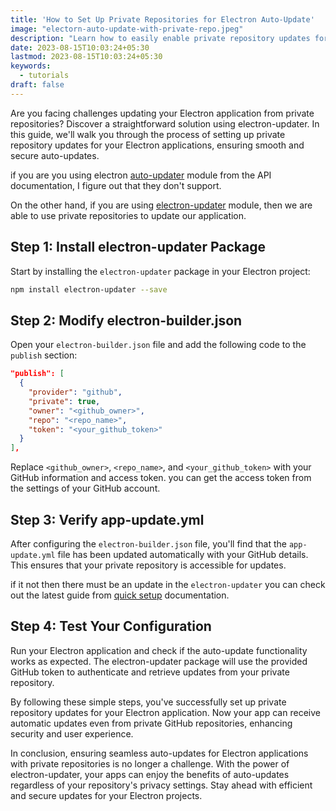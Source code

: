 ```yaml
---
title: 'How to Set Up Private Repositories for Electron Auto-Update'
image: "electorn-auto-update-with-private-repo.jpeg"
description: "Learn how to easily enable private repository updates for Electron applications using electron-updater. Step-by-step guide for hassle-free setup."
date: 2023-08-15T10:03:24+05:30
lastmod: 2023-08-15T10:03:24+05:30
keywords:
  - tutorials
draft: false
---
```


Are you facing challenges updating your Electron application from private repositories? Discover a straightforward solution using electron-updater. In this guide, we'll walk you through the process of setting up private repository updates for your Electron applications, ensuring smooth and secure auto-updates.

if you are you using electron [auto-updater](https://www.npmjs.com/package/electron-updater) module from the API documentation, I figure out that they don't support.

On the other hand, if you are using [electron-updater](https://www.npmjs.com/package/electron-updater) module, then we are able to use private repositories to update our application.

## Step 1: Install electron-updater Package

Start by installing the `electron-updater` package in your Electron project:

```sh
npm install electron-updater --save
```

## Step 2: Modify electron-builder.json

Open your `electron-builder.json` file and add the following code to the `publish` section:

```json
"publish": [
  {
    "provider": "github",
    "private": true,
    "owner": "<github_owner>",
    "repo": "<repo_name>",
    "token": "<your_github_token>"
  }
],
```

Replace `<github_owner>`, `<repo_name>`, and `<your_github_token>` with your GitHub information and access token. you can get the access token from the settings of your GitHub account.

## Step 3: Verify app-update.yml

After configuring the `electron-builder.json` file, you'll find that the `app-update.yml` file has been updated automatically with your GitHub details. This ensures that your private repository is accessible for updates.

if it not then there must be an update in the `electron-updater` you can check out the latest guide from [quick setup](https://www.electron.build/auto-update#quick-setup-guide) documentation.

## Step 4: Test Your Configuration

Run your Electron application and check if the auto-update functionality works as expected. The electron-updater package will use the provided GitHub token to authenticate and retrieve updates from your private repository.

By following these simple steps, you've successfully set up private repository updates for your Electron application. Now your app can receive automatic updates even from private GitHub repositories, enhancing security and user experience.

In conclusion, ensuring seamless auto-updates for Electron applications with private repositories is no longer a challenge. With the power of electron-updater, your apps can enjoy the benefits of auto-updates regardless of your repository's privacy settings. Stay ahead with efficient and secure updates for your Electron projects.